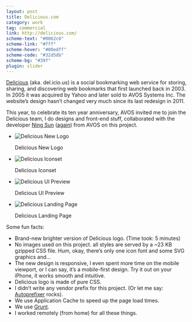 ```yaml
---
layout: post
title: Delicious.com
category: work
tag: commercial
link: http://delicious.com/
scheme-text: "#0062c6"
scheme-link: "#fff"
scheme-hover: "#00edff"
scheme-code: "#32d5db"
scheme-bg: "#39f"
plugin: slider
---
```


<div class=txt>
  <p><a href="http://delicious.com/">Delicious</a> (aka. del.icio.us) is a social bookmarking web service for storing, sharing, and discovering web bookmarks that first launched back in 2003. In 2005 it was acquired by Yahoo and later sold to AVOS Systems Inc. The website’s design hasn’t changed very much since its last redesign in 2011.</p>

  <p>This year, to celebrate its ten year anniversary, AVOS invited me to join the Delicious team, I do designs and front-end stuff, collaborated with the developer <a href="http://sunng.info/">Ning Sun</a> (<a href="{% post_url /work/commercial/2012-12-13-readwise %}/">again</a>) from AVOS on this project.</p>

  <div class="flexslider">
    <ul class="slides">
      <li>
        <p><img src="{{ site.data.var.file }}/delicious.com-logo.png" alt="Delicious New Logo"></p>
        <p class="flex-caption">Delicious New Logo</p>
      </li>
      <li>
        <p><img src="{{ site.data.var.file }}/delicious.com-iconset.png" alt="Delicious Iconset"></p>
        <p class="flex-caption">Delicious Iconset</p>
      </li>
      <li>
        <p><img src="{{ site.data.var.file }}/delicious.com.png" alt="Delicious UI Preview"></p>
        <p class="flex-caption">Delicious UI Preview</p>
      </li>
      <li>
        <p class="browser"><img src="{{ site.data.var.file }}/delicious.com-homepage.png" alt="Delicious Landing Page"></p>
        <p class="flex-caption">Delicious Landing Page</p>
      </li>
    </ul>
  </div><!-- .flexslider -->

  <p>Some fun facts:</p>

  <ul>
    <li>Brand-new brighter version of Delicious logo. (Time took: 5 minutes)</li>
    <li>No images used on this project. all styles are served by a ~23 KB gzipped CSS file. Hum, okay, there’s only one icon font and some SVG graphics and&hellip;</li>
    <li>The new design is responsive, I even spent more time on the mobile viewport, or I can say, it’s a mobile-first design. Try it out on your iPhone, it works smooth and intuitive.</li>
    <li>Delicious logo is made of pure CSS.</li>
    <li>I didn’t write any vendor prefix for this project. (Or let me say: <a href="https://github.com/ai/autoprefixer">Autoprefixer</a> rocks).</li>
    <li>We use Application Cache to speed up the page load times.</li>
    <li>We use <a href="http://gruntjs.com/">Grunt</a>.</li>
    <li>I worked remotely (from home) for all these things.</li>
  </ul>
</div>
